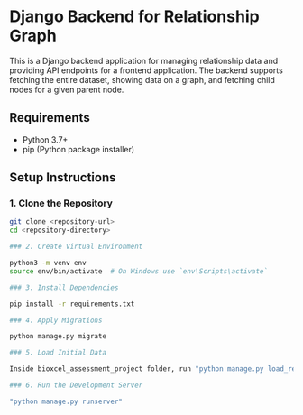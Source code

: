 # Django Backend for Relationship Graph

This is a Django backend application for managing relationship data and providing API endpoints for a frontend application. The backend supports fetching the entire dataset, showing data on a graph, and fetching child nodes for a given parent node.

## Requirements

- Python 3.7+
- pip (Python package installer)

## Setup Instructions

### 1. Clone the Repository

```bash
git clone <repository-url>
cd <repository-directory>

### 2. Create Virtual Environment

python3 -m venv env
source env/bin/activate  # On Windows use `env\Scripts\activate`

### 3. Install Dependencies

pip install -r requirements.txt

### 4. Apply Migrations

python manage.py migrate

### 5. Load Initial Data

Inside bioxcel_assessment_project folder, run "python manage.py load_relationship_data" to load the data to DB.

### 6. Run the Development Server

"python manage.py runserver"

